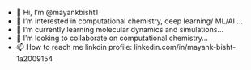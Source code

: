 - 👋 Hi, I’m @mayankbisht1
- 👀 I’m interested in computational chemistry, deep learning/ ML/AI ...
- 🌱 I’m currently learning molecular dynamics and simulations...
- 💞️ I’m looking to collaborate on computational chemistry...
- 📫 How to reach me linkdin profile: linkedin.com/in/mayank-bisht-1a2009154

<!---
mayankbisht1/mayankbisht1 is a ✨ special ✨ repository because its `README.md` (this file) appears on your GitHub profile.
You can click the Preview link to take a look at your changes.
--->

